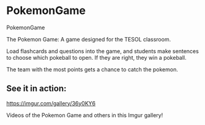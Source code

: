 # PokemonGame
PokemonGame


The Pokemon Game:
A game designed for the TESOL classroom.

Load flashcards and questions into the game, and students make sentences to choose which pokeball to open.
If they are right, they win a pokeball.

The team with the most points gets a chance to catch the pokemon.

## See it in action:

https://imgur.com/gallery/36y0KY6

Videos of the Pokemon Game and others in this Imgur gallery!

